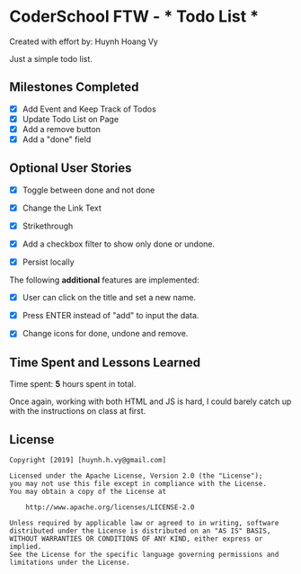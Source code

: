 # CoderSchool FTW - * Todo List *

Created with effort by: Huynh Hoang Vy
  
Just a simple todo list. 

## Milestones Completed

- [x] Add Event and Keep Track of Todos
- [x] Update Todo List on Page
- [x] Add a remove button
- [x] Add a "done" field

## Optional User Stories

- [x] Toggle between done and not done
- [x] Change the Link Text
- [x] Strikethrough
- [x] Add a checkbox filter to show only done or undone.
- [x] Persist locally 


The following **additional** features are implemented:

* [x] User can click on the title and set a new name.
* [x] Press ENTER instead of "add" to input the data.
* [x] Change icons for done, undone and remove.


## Time Spent and Lessons Learned

Time spent: **5** hours spent in total.

Once again, working with both HTML and JS is hard, I could barely catch up with the instructions on class at first.

## License

    Copyright [2019] [huynh.h.vy@gmail.com]

    Licensed under the Apache License, Version 2.0 (the "License");
    you may not use this file except in compliance with the License.
    You may obtain a copy of the License at

        http://www.apache.org/licenses/LICENSE-2.0

    Unless required by applicable law or agreed to in writing, software
    distributed under the License is distributed on an "AS IS" BASIS,
    WITHOUT WARRANTIES OR CONDITIONS OF ANY KIND, either express or implied.
    See the License for the specific language governing permissions and
    limitations under the License.